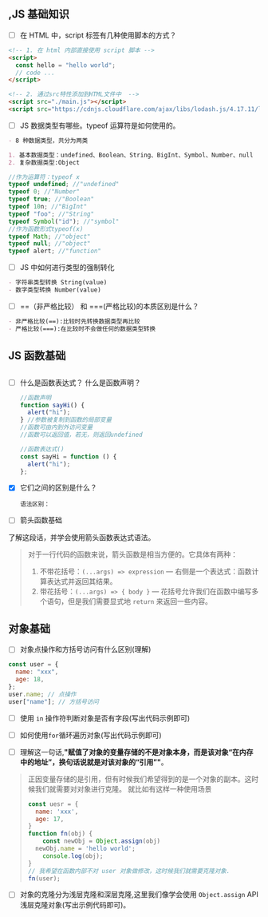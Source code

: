 ## ,JS 基础知识

- [ ] 在 HTML 中，script 标签有几种使用脚本的方式？

```html
<!-- 1. 在 html 内部直接使用 script 脚本 -->
<script>
  const hello = "hello world";
  // code ...
</script>

<!-- 2. 通过src特性添加到HTML文件中  -->
<script src="./main.js"></script>
<script src="https://cdnjs.cloudflare.com/ajax/libs/lodash.js/4.17.11/lodash.js"></script>
```

- [ ] JS 数据类型有哪些。typeof 运算符是如何使用的。

```markdown
- 8 种数据类型，共分为两类

1. 基本数据类型：undefined、Boolean、String、BigInt、Symbol、Number、null
2. 复杂数据类型:Object
```

```js
//作为运算符：typeof x
typeof undefined; //"undefined"
typeof 0; //"Number"
typeof true; //"Boolean"
typeof 10n; //"BigInt"
typeof "foo"; //"String"
typeof Symbol("id"); //"symbol"
//作为函数形式typeof(x)
typeof Math; //"object"
typeof null; //"object"
typeof alert; //"function"
```

- [ ] JS 中如何进行类型的强制转化

```markdown
- 字符串类型转换 String(value)
- 数字类型转换 Number(value)
```

- [ ] ==（非严格比较） 和 ===(严格比较)的本质区别是什么？

```markdown
- 非严格比较(==):比较时先转换数据类型再比较
- 严格比较(===):在比较时不会做任何的数据类型转换
```

## JS 函数基础

##

- [ ] 什么是函数表达式？ 什么是函数声明？

  ```js
  //函数声明
  function sayHi() {
    alert("hi");
  } //参数被复制到函数的局部变量
  //函数可由内到外访问变量
  //函数可以返回值，若无，则返回undefined
  ```

  ```js
  //函数表达式()
  const sayHi = function () {
    alert("hi");
  };
  ```

- [x] 它们之间的区别是什么？

  ```
  语法区别：

  ```

- [ ] 箭头函数基础

了解这段话，并学会使用箭头函数表达式语法。

> 对于一行代码的函数来说，箭头函数是相当方便的。它具体有两种：
>
> 1. 不带花括号：`(...args) => expression` — 右侧是一个表达式：函数计算表达式并返回其结果。
> 2. 带花括号：`(...args) => { body }` — 花括号允许我们在函数中编写多个语句，但是我们需要显式地 `return` 来返回一些内容。

## 对象基础

- [ ] 对象点操作和方括号访问有什么区别(理解)

```js
const user = {
  name: "xxx",
  age: 18,
};
user.name; // 点操作
user["name"]; // 方括号访问
```

- [ ] 使用 `in` 操作符判断对象是否有字段(写出代码示例即可)

- [ ] 如何使用`for`循环遍历对象(写出代码示例即可)

- [ ] 理解这一句话,**"赋值了对象的变量存储的不是对象本身，而是该对象“在内存中的地址”，换句话说就是对该对象的“引用”"**。

> 正因变量存储的是引用，但有时候我们希望得到的是一个对象的副本。这时候我们就需要对对象进行克隆。
> 就比如有这样一种使用场景
>
> ```js
> const uesr = {
>   name: 'xxx',
>   age: 17,
> }
> function fn(obj) {
>     const newObj = Object.assign(obj)
> 	newObj.name = 'hello world';
>     console.log(obj);
> }
> // 我希望在函数内部不对 user 对象做修改，这时候我们就需要克隆对象.
> fn(user);
> ```

- [ ] 对象的克隆分为浅层克隆和深层克隆,这里我们像学会使用 `Object.assign` API 浅层克隆对象(写出示例代码即可)。

